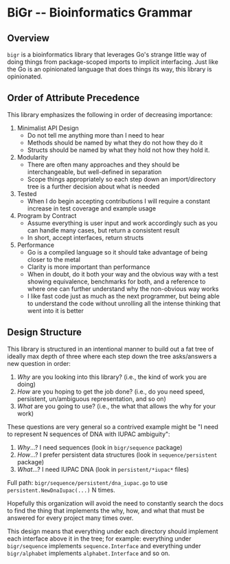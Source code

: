 # BiGr -- **Bi**oinformatics **Gr**ammar

## Overview

`bigr` is a bioinformatics library that leverages Go's strange little way of doing things from package-scoped imports to implicit interfacing. Just like the Go is an opinionated language that does things its way, this library is opinionated.

## Order of Attribute Precedence

This library emphasizes the following in order of decreasing importance:

1.  Minimalist API Design
    -   Do not tell me anything more than I need to hear
    -   Methods should be named by what they do not how they do it
    -   Structs should be named by what they hold not how they hold it.
2.  Modularity
    -   There are often many approaches and they should be interchangeable, but well-defined in separation
    -   Scope things appropriately so each step down an import/directory tree is a further decision about what is needed
3.  Tested
    -   When I do begin accepting contributions I will require a constant increase in test coverage and example usage
4.  Program by Contract
    -   Assume everything is user input and work accordingly such as you can handle many cases, but return a consistent result
    -   In short, accept interfaces, return structs
5.  Performance
    -   Go is a compiled language so it should take advantage of being closer to the metal
    -   Clarity is more important than performance
    -   When in doubt, do it both your way and the obvious way with a test showing equivalence, benchmarks for both, and a reference to where one can further understand why the non-obvious way works
    -   I like fast code just as much as the next programmer, but being able to understand the code without unrolling all the intense thinking that went into it is better

## Design Structure

This library is structured in an intentional manner to build out a fat tree of ideally max depth of three where each step down the tree asks/answers a new question in order:

1.  _Why_ are you looking into this library? (i.e., the kind of work you are doing)
2.  _How_ are you hoping to get the job done? (i.e., do you need speed, persistent, un/ambiguous representation, and so on)
3.  _What_ are you going to use? (i.e., the what that allows the why for your work)

These questions are very general so a contrived example might be "I need to represent N sequences of DNA with IUPAC ambiguity":
1.  _Why_...? I need sequences (look in `bigr/sequence` package)
2.  _How_...? I prefer persistent data structures (look in `sequence/persistent` package)
3.  _What_...? I need IUPAC DNA (look in `persistent/*iupac*` files)

Full path: `bigr/sequence/persistent/dna_iupac.go` to use `persistent.NewDnaIupac(...)` N times.

Hopefully this organization will avoid the need to constantly search the docs to find the thing that implements the why, how, and what that must be answered for every project many times over.

This design means that everything under each directory should implement each interface above it in the tree; for example: everything under `bigr/sequence` implements `sequence.Interface` and everything under `bigr/alphabet` implements `alphabet.Interface` and so on.
